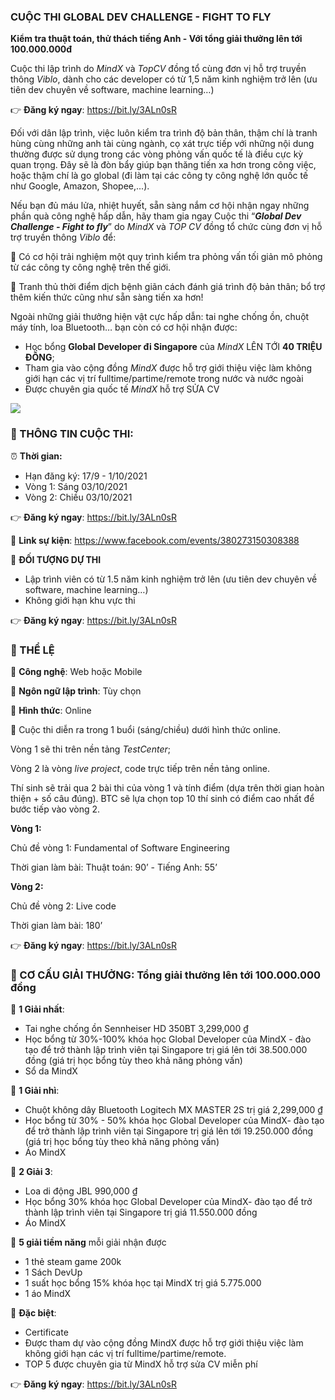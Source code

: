### CUỘC THI GLOBAL DEV CHALLENGE - FIGHT TO FLY 
**Kiểm tra thuật toán, thử thách tiếng Anh - Với tổng giải thưởng lên tới 100.000.000đ**

Cuộc thi lập trình do *MindX* và *TopCV* đồng tổ cùng đơn vị hỗ trợ truyền thông *Viblo*, dành cho các developer có từ 1,5 năm kinh nghiệm trở lên (ưu tiên dev chuyên về software, machine learning…)

👉 **Đăng ký ngay**: https://bit.ly/3ALn0sR 


Đối với dân lập trình, việc luôn kiểm tra trình độ bản thân, thậm chí là tranh hùng cùng những anh tài cùng ngành, cọ xát trực tiếp với những nội dung thường được sử dụng trong các vòng phỏng vấn quốc tế là điều cực kỳ quan trọng. Đây sẽ là đòn bẩy giúp bạn thăng tiến xa hơn trong công việc, hoặc thậm chí là go global (đi làm tại các công ty công nghệ lớn quốc tế như Google, Amazon, Shopee,...).

Nếu bạn đủ máu lửa, nhiệt huyết, sẵn sàng nắm cơ hội nhận ngay những phần quà công nghệ hấp dẫn, hãy tham gia ngay Cuộc thi “***Global Dev Challenge - Fight to fly***” do *MindX* và *TOP CV* đồng tổ chức cùng đơn vị hỗ trợ truyền thông *Viblo* để:

️🎯 Có cơ hội trải nghiệm một quy trình kiểm tra phỏng vấn tối giản mô phỏng từ các công ty công nghệ trên thế giới.

️🎯 Tranh thủ thời điểm dịch bệnh giãn cách đánh giá trình độ bản thân; bổ trợ thêm kiến thức cũng như sẵn sàng tiến xa hơn!

Ngoài những giải thưởng hiện vật cực hấp dẫn: tai nghe chống ồn, chuột máy tính, loa Bluetooth… bạn còn có cơ hội nhận được:

- Học bổng **Global Developer đi Singapore** của *MindX* LÊN TỚI **40 TRIỆU ĐỒNG**; 
- Tham gia vào cộng đồng *MindX* được hỗ trợ giới thiệu việc làm không giới hạn các vị trí fulltime/partime/remote trong nước và nước ngoài
- Được chuyên gia quốc tế *MindX* hỗ trợ SỬA CV 

![](https://images.viblo.asia/8176976c-a332-4211-b609-4889ab8c69e2.png)



### 📌 THÔNG TIN CUỘC THI:



⏰ **Thời gian:**
- Hạn đăng ký: 17/9 - 1/10/2021
- Vòng 1: Sáng 03/10/2021
- Vòng 2: Chiều 03/10/2021

👉 **Đăng ký ngay**: https://bit.ly/3ALn0sR 

📍 **Link sự kiện**: https://www.facebook.com/events/380273150308388

👥 **ĐỐI TƯỢNG DỰ THI**
- Lập trình viên có từ 1.5 năm kinh nghiệm trở lên (ưu tiên dev chuyên về software, machine learning…)
- Không giới hạn khu vực thi

👉 **Đăng ký ngay**: https://bit.ly/3ALn0sR 

### 🔖 THỂ LỆ 

🔹 **Công nghệ**: Web hoặc Mobile

🔹 **Ngôn ngữ lập trình**: Tùy chọn

🔹 **Hình thức**: Online

🔹 Cuộc thi diễn ra trong 1 buổi (sáng/chiều) dưới hình thức online. 

Vòng 1 sẽ thi trên nền tảng *TestCenter*; 

Vòng 2 là vòng *live project*, code trực tiếp trên nền tảng online. 

Thí sinh sẽ trải qua 2 bài thi của vòng 1 và tính điểm (dựa trên thời gian hoàn thiện + số câu đúng). BTC sẽ lựa chọn top 10 thí sinh có điểm cao nhất để bước tiếp vào vòng 2. 

**Vòng 1:**

Chủ đề vòng 1: Fundamental of Software Engineering

Thời gian làm bài: Thuật toán: 90’ - Tiếng Anh: 55’

**Vòng 2:**

Chủ đề vòng 2: Live code

Thời gian làm bài: 180’

👉 **Đăng ký ngay**: https://bit.ly/3ALn0sR 

### 🎁 CƠ CẤU GIẢI THƯỞNG: Tổng giải thưởng lên tới 100.000.000 đồng

🔹 **1 Giải nhất**: 
- Tai nghe chống ồn Sennheiser HD 350BT 3,299,000 ₫ 
- Học bổng từ 30%-100%  khóa học Global Developer của MindX - đào tạo để trở thành lập trình viên tại Singapore trị giá lên tới 38.500.000 đồng (giá trị học bổng tùy theo khả năng phỏng vấn)          
- Sổ da MindX    


🔹 **1 Giải nhì**: 
- Chuột không dây Bluetooth Logitech MX MASTER 2S trị giá 2,299,000 ₫
- Học bổng từ 30% - 50%  khóa học Global Developer của MindX- đào tạo để trở thành lập trình viên tại Singapore trị giá lên tới 19.250.000 đồng (giá trị học bổng tùy theo khả năng phỏng vấn)  
- Áo MindX


🔹 **2 Giải 3**: 
- Loa di động JBL 990,000 ₫
- Học bổng 30% khóa học Global Developer của MindX- đào tạo để trở thành lập trình viên tại Singapore trị giá 11.550.000 đồng     
- Áo MindX  

🔹 **5 giải tiềm năng** mỗi giải nhận được 
- 1 thẻ steam game 200k
- 1 Sách DevUp
- 1 suất học bổng 15% khóa học tại MindX trị giá 5.775.000
- 1 áo MindX

🔹 **Đặc biệt**: 
- Certificate 
- Được tham dự vào cộng đồng MindX được hỗ trợ giới thiệu việc làm không giới hạn các vị trí fulltime/partime/remote.
- TOP 5 được chuyên gia từ MindX hỗ trợ sửa CV miễn phí

👉 **Đăng ký ngay**: https://bit.ly/3ALn0sR